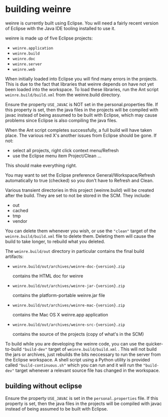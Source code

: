 building weinre
===============================================================================

weinre is currently built using Eclipse.  You will need a fairly recent version of Eclipse with the Java IDE tooling installed to use it.

weinre is made up of five Eclipse projects:

- `weinre.application`
- `weinre.build`
- `weinre.doc`
- `weinre.server`
- `weinre.web`
   
When initially loaded into Eclipse you will find many errors in the projects. This is due to the fact that libraries that weinre depends on have not yet been loaded into the workspace.  To load these libraries, run the Ant script `weinre.build/build.xml` from the weinre.build directory.

Ensure the property `USE_JAVAC` is NOT set in the personal.properties file. If this property is set, then the java files in the projects will be compiled with javac instead of being assumed to be built with Eclipse, which may cause problems since Eclipse is also compiling the java files.

When the Ant script completes successfully, a full build will have taken place.  The various red X's another issues from Eclipse should be gone. If not:

- select all projects, right click context menu/Refresh
- use the Eclipse menu item Project/Clean ... 

This should make everything right.

You may want to set the Eclipse preference General/Workspace/Refresh automatically  to true (checked) so you don't have to Refresh and Clean.

Various transient directories in this project (weinre.build) will be created after the build.  They are set to not be stored in the SCM.  They include:

- out
- cached
- tmp
- vendor
   
You can delete them whenever you wish, or use the `"clean"` target of the  `weinre.build/build.xml` file to delete them.  Deleting them will cause the build to take longer, to rebuild what you deleted.

The `weinre.build/out` directory in particular contains the final build artifacts:

-  `weinre.build/out/archives/weinre-doc-{version}.zip`

   contains the HTML doc for weinre
   
-  `weinre.build/out/archives/weinre-jar-{version}.zip`
   
   contains the platform-portable weinre.jar file
      
-  `weinre.build/out/archives/weinre-mac-{version}.zip`
   
   contains the Mac OS X weinre.app application
      
-  `weinre.build/out/archives/weinre-src-{version}.zip`
   
   contains the source of the projects (copy of what's in the SCM)
 
To build while you are developing the weinre code, you can use the quicker-to-build `"build-dev"` target of `weinre.build/build.xml` . This will not build the jars or archives, just rebuilds the bits neccessary to run the server from the Eclipse workspace.  A shell script using a Python utility is provided called `"build-continuous.sh"` which you can run and it will run the `"build-dev"` target whenever a relevant source file has changed in the workspace.

building without eclipse
-------------------------------------------------------------------------------

Ensure the property `USE_JAVAC` is set in the `personal.properties` file. If this property is set, then the java files in the projects will be compiled with javac instead of being assumed to be built with Eclipse.

